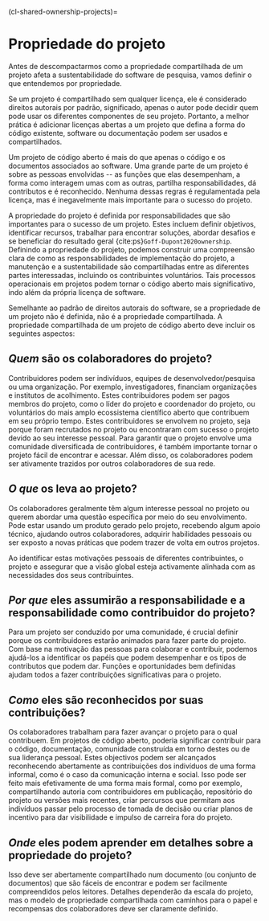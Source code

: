 (cl-shared-ownership-projects)=
# Propriedade do projeto

Antes de descompactarmos como a propriedade compartilhada de um projeto afeta a sustentabilidade do software de pesquisa, vamos definir o que entendemos por propriedade.

Se um projeto é compartilhado sem qualquer licença, ele é considerado direitos autorais por padrão, significado, apenas o autor pode decidir quem pode usar os diferentes componentes de seu projeto. Portanto, a melhor prática é adicionar licenças abertas a um projeto que defina a forma do código existente, software ou documentação podem ser usados e compartilhados.

Um projeto de código aberto é mais do que apenas o código e os documentos associados ao software. Uma grande parte de um projeto é sobre as pessoas envolvidas -- as funções que elas desempenham, a forma como interagem umas com as outras, partilha responsabilidades, dá contributos e é reconhecido. Nenhuma dessas regras é regulamentada pela licença, mas é inegavelmente mais importante para o sucesso do projeto.

A propriedade do projeto é definida por responsabilidades que são importantes para o sucesso de um projeto. Estes incluem definir objetivos, identificar recursos, trabalhar para encontrar soluções, abordar desafios e se beneficiar do resultado geral {cite:ps}`Goff-Dupont2020ownership`. Definindo a propriedade do projeto, podemos construir uma compreensão clara de como as responsabilidades de implementação do projeto, a manutenção e a sustentabilidade são compartilhadas entre as diferentes partes interessadas, incluindo os contribuintes voluntários. Tais processos operacionais em projetos podem tornar o código aberto mais significativo, indo além da própria licença de software.

Semelhante ao padrão de direitos autorais do software, se a propriedade de um projeto não é definida, não é a propriedade compartilhada. A propriedade compartilhada de um projeto de código aberto deve incluir os seguintes aspectos:

## *Quem* são os colaboradores do projeto?

Contribuidores podem ser indivíduos, equipes de desenvolvedor/pesquisa ou uma organização. Por exemplo, investigadores, financiam organizações e institutos de acolhimento. Estes contribuidores podem ser pagos membros do projeto, como o líder do projeto e coordenador do projeto, ou voluntários do mais amplo ecossistema científico aberto que contribuem em seu próprio tempo. Estes contribuidores se envolvem no projeto, seja porque foram recrutados no projeto ou encontraram com sucesso o projeto devido ao seu interesse pessoal. Para garantir que o projeto envolve uma comunidade diversificada de contribuidores, é também importante tornar o projeto fácil de encontrar e acessar. Além disso, os colaboradores podem ser ativamente trazidos por outros colaboradores de sua rede.

## *O que* os leva ao projeto?

Os colaboradores geralmente têm algum interesse pessoal no projeto ou querem abordar uma questão específica por meio do seu envolvimento. Pode estar usando um produto gerado pelo projeto, recebendo algum apoio técnico, ajudando outros colaboradores, adquirir habilidades pessoais ou ser exposto a novas práticas que podem trazer de volta em outros projetos.

Ao identificar estas motivações pessoais de diferentes contribuintes, o projeto e assegurar que a visão global esteja activamente alinhada com as necessidades dos seus contribuintes.

## *Por que* eles assumirão a responsabilidade e a responsabilidade como contribuidor do projeto?

Para um projeto ser conduzido por uma comunidade, é crucial definir porque os contribuidores estarão animados para fazer parte do projeto. Com base na motivação das pessoas para colaborar e contribuir, podemos ajudá-los a identificar os papéis que podem desempenhar e os tipos de contributos que podem dar. Funções e oportunidades bem definidas ajudam todos a fazer contribuições significativas para o projeto.

## *Como* eles são reconhecidos por suas contribuições?

Os colaboradores trabalham para fazer avançar o projeto para o qual contribuem. Em projetos de código aberto, poderia significar contribuir para o código, documentação, comunidade construída em torno destes ou de sua liderança pessoal. Estes objectivos podem ser alcançados reconhecendo abertamente as contribuições dos indivíduos de uma forma informal, como é o caso da comunicação interna e social. Isso pode ser feito mais efetivamente de uma forma mais formal, como por exemplo, compartilhando autoria com contribuidores em publicação, repositório do projeto ou versões mais recentes, criar percursos que permitam aos indivíduos passar pelo processo de tomada de decisão ou criar planos de incentivo para dar visibilidade e impulso de carreira fora do projeto.

## *Onde* eles podem aprender em detalhes sobre a propriedade do projeto?

Isso deve ser abertamente compartilhado num documento (ou conjunto de documentos) que são fáceis de encontrar e podem ser facilmente compreendidos pelos leitores. Detalhes dependerão da escala do projeto, mas o modelo de propriedade compartilhada com caminhos para o papel e recompensas dos colaboradores deve ser claramente definido.
